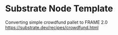 # Substrate Node Template

Converting simple crowdfund pallet to FRAME 2.0    
https://substrate.dev/recipes/crowdfund.html    